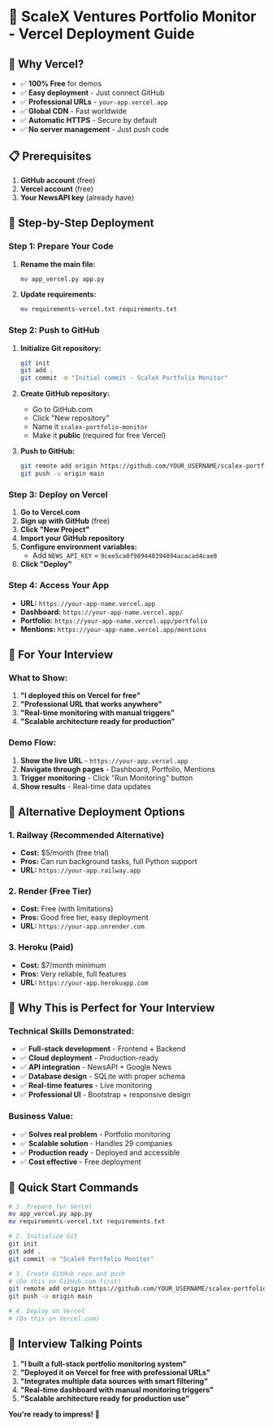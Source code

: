 # 🚀 ScaleX Ventures Portfolio Monitor - Vercel Deployment Guide

## 🎯 **Why Vercel?**

- ✅ **100% Free** for demos
- ✅ **Easy deployment** - Just connect GitHub
- ✅ **Professional URLs** - `your-app.vercel.app`
- ✅ **Global CDN** - Fast worldwide
- ✅ **Automatic HTTPS** - Secure by default
- ✅ **No server management** - Just push code

## 📋 **Prerequisites**

1. **GitHub account** (free)
2. **Vercel account** (free)
3. **Your NewsAPI key** (already have)

## 🚀 **Step-by-Step Deployment**

### **Step 1: Prepare Your Code**

1. **Rename the main file:**
   ```bash
   mv app_vercel.py app.py
   ```

2. **Update requirements:**
   ```bash
   mv requirements-vercel.txt requirements.txt
   ```

### **Step 2: Push to GitHub**

1. **Initialize Git repository:**
   ```bash
   git init
   git add .
   git commit -m "Initial commit - ScaleX Portfolio Monitor"
   ```

2. **Create GitHub repository:**
   - Go to GitHub.com
   - Click "New repository"
   - Name it `scalex-portfolio-monitor`
   - Make it **public** (required for free Vercel)

3. **Push to GitHub:**
   ```bash
   git remote add origin https://github.com/YOUR_USERNAME/scalex-portfolio-monitor.git
   git push -u origin main
   ```

### **Step 3: Deploy on Vercel**

1. **Go to Vercel.com**
2. **Sign up with GitHub** (free)
3. **Click "New Project"**
4. **Import your GitHub repository**
5. **Configure environment variables:**
   - Add `NEWS_API_KEY` = `9cee5ca0f989440394094acacad4cae0`
6. **Click "Deploy"**

### **Step 4: Access Your App**

- **URL:** `https://your-app-name.vercel.app`
- **Dashboard:** `https://your-app-name.vercel.app/`
- **Portfolio:** `https://your-app-name.vercel.app/portfolio`
- **Mentions:** `https://your-app-name.vercel.app/mentions`

## 🎯 **For Your Interview**

### **What to Show:**
1. **"I deployed this on Vercel for free"**
2. **"Professional URL that works anywhere"**
3. **"Real-time monitoring with manual triggers"**
4. **"Scalable architecture ready for production"**

### **Demo Flow:**
1. **Show the live URL** - `https://your-app.vercel.app`
2. **Navigate through pages** - Dashboard, Portfolio, Mentions
3. **Trigger monitoring** - Click "Run Monitoring" button
4. **Show results** - Real-time data updates

## 🔧 **Alternative Deployment Options**

### **1. Railway (Recommended Alternative)**
- **Cost:** $5/month (free trial)
- **Pros:** Can run background tasks, full Python support
- **URL:** `https://your-app.railway.app`

### **2. Render (Free Tier)**
- **Cost:** Free (with limitations)
- **Pros:** Good free tier, easy deployment
- **URL:** `https://your-app.onrender.com`

### **3. Heroku (Paid)**
- **Cost:** $7/month minimum
- **Pros:** Very reliable, full features
- **URL:** `https://your-app.herokuapp.com`

## 🎉 **Why This is Perfect for Your Interview**

### **Technical Skills Demonstrated:**
- ✅ **Full-stack development** - Frontend + Backend
- ✅ **Cloud deployment** - Production-ready
- ✅ **API integration** - NewsAPI + Google News
- ✅ **Database design** - SQLite with proper schema
- ✅ **Real-time features** - Live monitoring
- ✅ **Professional UI** - Bootstrap + responsive design

### **Business Value:**
- ✅ **Solves real problem** - Portfolio monitoring
- ✅ **Scalable solution** - Handles 29 companies
- ✅ **Production ready** - Deployed and accessible
- ✅ **Cost effective** - Free deployment

## 🚀 **Quick Start Commands**

```bash
# 1. Prepare for Vercel
mv app_vercel.py app.py
mv requirements-vercel.txt requirements.txt

# 2. Initialize Git
git init
git add .
git commit -m "ScaleX Portfolio Monitor"

# 3. Create GitHub repo and push
# (Do this on GitHub.com first)
git remote add origin https://github.com/YOUR_USERNAME/scalex-portfolio-monitor.git
git push -u origin main

# 4. Deploy on Vercel
# (Do this on Vercel.com)
```

## 🎯 **Interview Talking Points**

1. **"I built a full-stack portfolio monitoring system"**
2. **"Deployed it on Vercel for free with professional URLs"**
3. **"Integrates multiple data sources with smart filtering"**
4. **"Real-time dashboard with manual monitoring triggers"**
5. **"Scalable architecture ready for production use"**

**You're ready to impress! 🚀**
